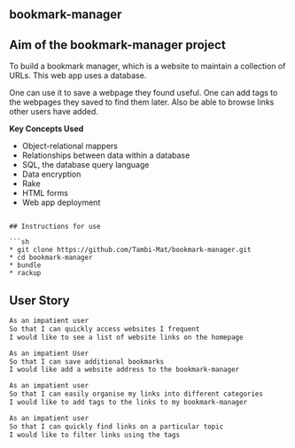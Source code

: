 ## bookmark-manager

Aim of the bookmark-manager project
-------
To build a bookmark manager, which is a website to maintain a collection of URLs. This web app uses a database.

One can use it to save a webpage they found useful. One can add tags to the webpages they saved to find them later. Also be able to browse links other users have added.


**Key Concepts Used**
* Object-relational mappers
* Relationships between data within a database
* SQL, the database query language
* Data encryption
* Rake
* HTML forms
* Web app deployment
```

## Instructions for use

```sh
* git clone https://github.com/Tambi-Mat/bookmark-manager.git
* cd bookmark-manager
* bundle
* rackup
```

## User Story

```sh
As an impatient user
So that I can quickly access websites I frequent
I would like to see a list of website links on the homepage

As an impatient User
So that I can save additional bookmarks
I would like add a website address to the bookmark-manager

As an impatient user
So that I can easily organise my links into different categories
I would like to add tags to the links to my bookmark-manager

As an impatient user
So that I can quickly find links on a particular topic
I would like to filter links using the tags

```
